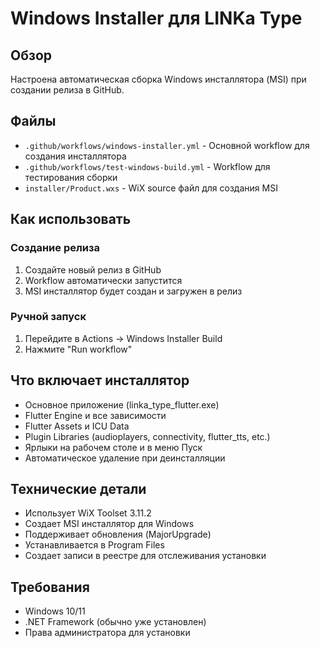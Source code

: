 # Windows Installer для LINKa Type

## Обзор

Настроена автоматическая сборка Windows инсталлятора (MSI) при создании релиза в GitHub.

## Файлы

- `.github/workflows/windows-installer.yml` - Основной workflow для создания инсталлятора
- `.github/workflows/test-windows-build.yml` - Workflow для тестирования сборки
- `installer/Product.wxs` - WiX source файл для создания MSI

## Как использовать

### Создание релиза

1. Создайте новый релиз в GitHub
2. Workflow автоматически запустится
3. MSI инсталлятор будет создан и загружен в релиз

### Ручной запуск

1. Перейдите в Actions → Windows Installer Build
2. Нажмите "Run workflow"

## Что включает инсталлятор

- Основное приложение (linka_type_flutter.exe)
- Flutter Engine и все зависимости
- Flutter Assets и ICU Data
- Plugin Libraries (audioplayers, connectivity, flutter_tts, etc.)
- Ярлыки на рабочем столе и в меню Пуск
- Автоматическое удаление при деинсталляции

## Технические детали

- Использует WiX Toolset 3.11.2
- Создает MSI инсталлятор для Windows
- Поддерживает обновления (MajorUpgrade)
- Устанавливается в Program Files
- Создает записи в реестре для отслеживания установки

## Требования

- Windows 10/11
- .NET Framework (обычно уже установлен)
- Права администратора для установки
